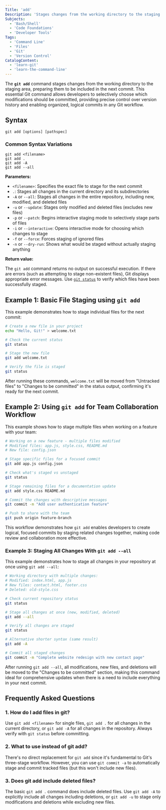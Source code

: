 ```yaml
---
Title: 'add'
Description: 'Stages changes from the working directory to the staging area for the next commit'
Subjects:
  - 'Bash/Shell'
  - 'Code Foundations'
  - 'Developer Tools'
Tags:
  - 'Command Line'
  - 'Files'
  - 'Git'
  - 'Version Control'
CatalogContent:
  - 'learn-git'
  - 'learn-the-command-line'
---
```


The **`git add`** command stages changes from the working directory to the staging area, preparing them to be included in the next commit. This essential Git command allows developers to selectively choose which modifications should be committed, providing precise control over version history and enabling organized, logical commits in any Git workflow.

## Syntax

```pseudo
git add [options] [pathspec]
```

### Common Syntax Variations

```pseudo
git add <filename>
git add .
git add -A
git add --all
```

**Parameters:**

- `<filename>`: Specifies the exact file to stage for the next commit
- `.`: Stages all changes in the current directory and its subdirectories
- `-A` or `--all`: Stages all changes in the entire repository, including new, modified, and deleted files
- `-u` or `--update`: Stages only modified and deleted files (excludes new files)
- `-p` or `--patch`: Begins interactive staging mode to selectively stage parts of files
- `-i` or `--interactive`: Opens interactive mode for choosing which changes to stage
- `-f` or `--force`: Forces staging of ignored files
- `-n` or `--dry-run`: Shows what would be staged without actually staging anything

**Return value:**

The `git add` command returns no output on successful execution. If there are errors (such as attempting to stage non-existent files), Git displays appropriate error messages. Use [`git status`](https://www.codecademy.com/resources/docs/git/status) to verify which files have been successfully staged.

## Example 1: Basic File Staging using `git add`

This example demonstrates how to stage individual files for the next commit:

```bash
# Create a new file in your project
echo "Hello, Git!" > welcome.txt

# Check the current status
git status

# Stage the new file
git add welcome.txt

# Verify the file is staged
git status
```

After running these commands, `welcome.txt` will be moved from "Untracked files" to "Changes to be committed" in the status output, confirming it's ready for the next commit.

## Example 2: Using `git add` for Team Collaboration Workflow

This example shows how to stage multiple files when working on a feature with your team:

```bash
# Working on a new feature - multiple files modified
# Modified files: app.js, style.css, README.md
# New file: config.json

# Stage specific files for a focused commit
git add app.js config.json

# Check what's staged vs unstaged
git status

# Stage remaining files for a documentation update
git add style.css README.md

# Commit the changes with descriptive messages
git commit -m "Add user authentication feature"

# Push to share with the team
git push origin feature-branch
```

This workflow demonstrates how `git add` enables developers to create logical, focused commits by staging related changes together, making code review and collaboration more effective.

### Example 3: Staging All Changes With `git add --all`

This example demonstrates how to stage all changes in your repository at once using `git add --all`:

```bash
# Working directory with multiple changes:
# Modified: index.html, app.js
# New files: contact.html, footer.css
# Deleted: old-style.css

# Check current repository status
git status

# Stage all changes at once (new, modified, deleted)
git add --all

# Verify all changes are staged
git status

# Alternative shorter syntax (same result)
git add -A

# Commit all staged changes
git commit -m "Complete website redesign with new contact page"
```

After running `git add --all`, all modifications, new files, and deletions will be moved to the "Changes to be committed" section, making this command ideal for comprehensive updates when there is a need to include everything in your next commit.

## Frequently Asked Questions

### 1. How do I add files in git?

Use `git add <filename>` for single files, `git add .` for all changes in the current directory, or `git add -A` for all changes in the repository. Always verify with `git status` before committing.

### 2. What to use instead of git add?

There's no direct replacement for `git add` since it's fundamental to Git's three-stage workflow. However, you can use `git commit -a` to automatically stage and commit tracked files (but this won't include new files).

### 3. Does git add include deleted files?

The basic `git add .` command does include deleted files. Use `git add -A` to explicitly include all changes including deletions, or `git add -u` to stage only modifications and deletions while excluding new files.
